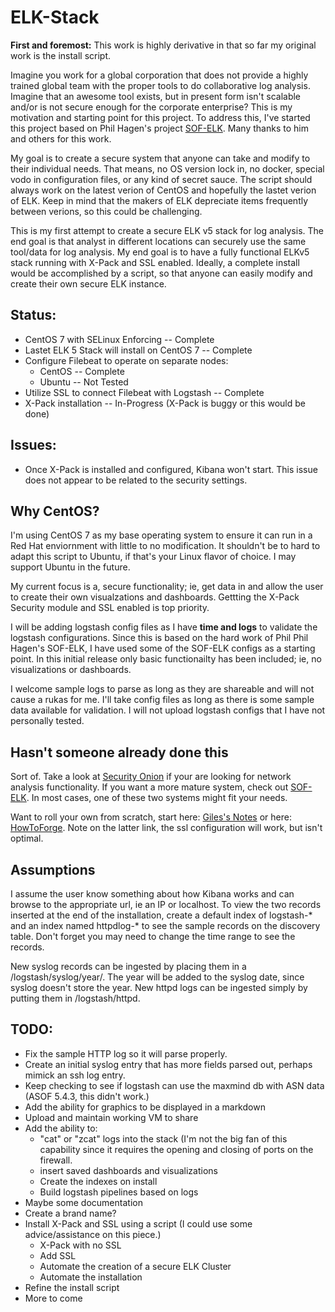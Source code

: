 # ELK-Stack

**First and foremost:**  This work is highly derivative in that so far my original work is the install script. 

Imagine you work for a global corporation that does not provide a highly trained global team with the proper tools to do collaborative log analysis.  Imagine that an awesome tool exists, but in present form isn't scalable and/or is not secure enough for the corporate enterprise?  This is my motivation and starting point for this project.  To address this, I've started this project based on Phil Hagen's project [SOF-ELK](https://github.com/philhagen/sof-elk).  Many thanks to him and others for this work.  

My goal is to create a secure system that anyone can take and modify to their individual needs.  That means, no OS version lock in, no docker, special vodo in configuration files, or any kind of secret sauce.  The script should always work on the latest verion of CentOS and hopefully the lastet verion of ELK.  Keep in mind that the makers of ELK depreciate items frequently between verions, so this could be challenging.  

This is my first attempt to create a secure ELK v5 stack for log analysis.  The end goal is that analyst in different locations can securely use the same tool/data for log analysis.  My end goal is to have a fully functional ELKv5 stack running with X-Pack and SSL enabled.  Ideally, a complete install would be accomplished by a script, so that anyone can easily modify and create their own secure ELK instance.  

## Status:

+ CentOS 7 with SELinux Enforcing                                 -- Complete
+ Lastet ELK 5 Stack will install on CentOS 7                     -- Complete
+ Configure Filebeat to operate on separate nodes:         
  +    CentOS                                                     -- Complete
  +    Ubuntu                                                     -- Not Tested
+ Utilize SSL to connect Filebeat with Logstash                   -- Complete
+ X-Pack installation                                             -- In-Progress (X-Pack is buggy or this would be done)

## Issues:
+ Once X-Pack is installed and configured, Kibana won't start.  This issue does not appear to be related to the security settings.

## Why CentOS?

I'm using CentOS 7 as my base operating system to ensure it can run in a Red Hat enviornment with little to no modification.  It shouldn't be to hard to adapt this script to Ubuntu, if that's your Linux flavor of choice.  I may support Ubuntu in the future.

My current focus is a, secure functionality; ie, get data in and allow the user to create their own visualzations and dashboards.  Gettting the X-Pack Security module and SSL enabled is top priority.

I will be adding logstash config files as I have **time and logs** to validate the logstash configurations.  Since this is based on the hard work of Phil Phil Hagen's SOF-ELK, I have used some of the SOF-ELK configs as a starting point.  In this initial release only basic functionailty has been included; ie, no visualizations or dashboards.  

I welcome sample logs to parse as long as they are shareable and will not cause a rukas for me.  I'll take config files as long as there is some sample data available for validation.  I will not upload logstash configs that I have not personally tested.

## Hasn't someone already done this

Sort of.  Take a look at [Security Onion](http://blog.securityonion.net/2017/06/towards-elastic-on-security-onion.html) if your are looking for network analysis functionality.  If you want a more mature system, check out [SOF-ELK](https://github.com/philhagen/sof-elk).  In most cases, one of these two systems might fit your needs.

Want to roll your own from scratch, start here: [Giles's Notes](https://www.gilesorr.com/blog/elkbeats-intro.html) or here: [HowToForge](https://www.howtoforge.com/tutorial/how-to-install-elastic-stack-on-centos-7/).  Note on the latter link, the ssl configuration will work, but isn't optimal.

## Assumptions

I assume the user know something about how Kibana works and can browse to the appropriate url, ie an IP or localhost.  To view the two records inserted at the end of the installation, create a default index of logstash-\* and an index named httpdlog-\* to see the sample records on the discovery table.  Don't forget you may need to change the time range to see the records.

New syslog records can be ingested by placing them in a /logstash/syslog/year/.  The year will be added to the syslog date, since syslog doesn't store the year.  New httpd logs can be ingested simply by putting them in /logstash/httpd.  

## TODO: 
* Fix the sample HTTP log so it will parse properly.
* Create an initial syslog entry that has more fields parsed out, perhaps mimick an ssh log entry.
* Keep checking to see if logstash can use the maxmind db with ASN data (ASOF 5.4.3, this didn't work.)
* Add the ability for graphics to be displayed in a markdown 
* Upload and maintain working VM to share
* Add the ability to:
    + "cat" or "zcat" logs into the stack (I'm not the big fan of this capability since it requires the opening and closing of ports on the firewall.
    + insert saved dashboards and visualizations
    + Create the indexes on install
    + Build logstash pipelines based on logs
* Maybe some documentation
* Create a brand name?
* Install X-Pack and SSL using a script (I could use some advice/assistance on this piece.)
    + X-Pack with no SSL
    + Add SSL
    + Automate the creation of a secure ELK Cluster
    + Automate the installation
* Refine the install script
* More to come
